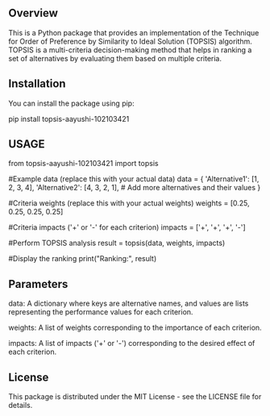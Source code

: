 
## Overview

This is a Python package that provides an implementation of the Technique for Order of Preference by Similarity to Ideal Solution (TOPSIS) algorithm. TOPSIS is a multi-criteria decision-making method that helps in ranking a set of alternatives by evaluating them based on multiple criteria.

## Installation

You can install the package using pip:

pip install topsis-aayushi-102103421

## USAGE
from topsis-aayushi-102103421 import topsis

#Example data (replace this with your actual data)
data = {
    'Alternative1': [1, 2, 3, 4],
    'Alternative2': [4, 3, 2, 1],
    # Add more alternatives and their values
}

#Criteria weights (replace this with your actual weights)
weights = [0.25, 0.25, 0.25, 0.25]

#Criteria impacts ('+' or '-' for each criterion)
impacts = ['+', '+', '+', '-']

#Perform TOPSIS analysis
result = topsis(data, weights, impacts)

#Display the ranking
print("Ranking:", result)


## Parameters
data: A dictionary where keys are alternative names, and values are lists representing the performance values for each criterion.

weights: A list of weights corresponding to the importance of each criterion.

impacts: A list of impacts ('+' or '-') corresponding to the desired effect of each criterion.

## License
This package is distributed under the MIT License - see the LICENSE file for details.